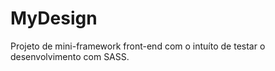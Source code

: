 # MyDesign

Projeto de mini-framework front-end com o intuíto de testar o desenvolvimento com SASS.
